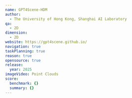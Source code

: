 ```yaml
---
name: GPT4Scene-HDM
author:
  - The University of Hong Kong, Shanghai AI Laboratory
qa:
  - 2D
dimension:
  - 2D
website: https://gpt4scene.github.io/
navigation: true
taskPlanning: true
reason: true
opensource: true
release:
  year: 2025
imageVideo: Point Clouds
score:
  benchmark: {}
  summary: {}
---
```

